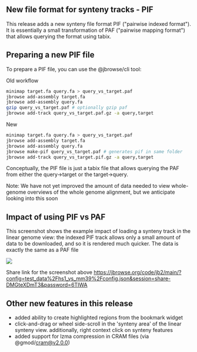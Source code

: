 ## New file format for synteny tracks - PIF

This release adds a new synteny file format PIF ("pairwise indexed format"). It
is essentially a small transformation of PAF ("pairwise mapping format") that
allows querying the format using tabix.

## Preparing a new PIF file

To prepare a PIF file, you can use the @jbrowse/cli tool:

Old workflow

```bash
minimap target.fa query.fa > query_vs_target.paf
jbrowse add-assembly target.fa
jbrowse add-assembly query.fa
gzip query_vs_target.paf # optionally gzip paf
jbrowse add-track query_vs_target.paf.gz -a query,target
```

New

```bash
minimap target.fa query.fa > query_vs_target.paf
jbrowse add-assembly target.fa
jbrowse add-assembly query.fa
jbrowse make-pif query_vs_target.paf # generates pif in same folder
jbrowse add-track query_vs_target.pif.gz -a query,target
```

Conceptually, the PIF file is just a tabix file that allows querying the PAF
from either the query->target or the target->query.

Note: We have not yet improved the amount of data needed to view whole-genome
overviews of the whole genome alignment, but we anticipate looking into this
soon

## Impact of using PIF vs PAF

This screenshot shows the example impact of loading a synteny track in the
linear genome view: the indexed PIF track allows only a small amount of data to
be downloaded, and so it is rendered much quicker. The data is exactly the same
as a PAF file

![](https://user-images.githubusercontent.com/6511937/290839304-dc5a6abe-9258-4b94-8a2e-7a369ec7d249.png)

Share link for the screenshot above
https://jbrowse.org/code/jb2/main/?config=test_data%2Fhs1_vs_mm39%2Fconfig.json&session=share-DMGteXDmT3&password=6TIWA

## Other new features in this release

- added ability to create highlighted regions from the bookmark widget
- click-and-drag or wheel side-scroll in the 'synteny area' of the linear
  synteny view. additionally, right context click on synteny features
- added support for lzma compression in CRAM files (via @gmod/cram@v2.0.0)
